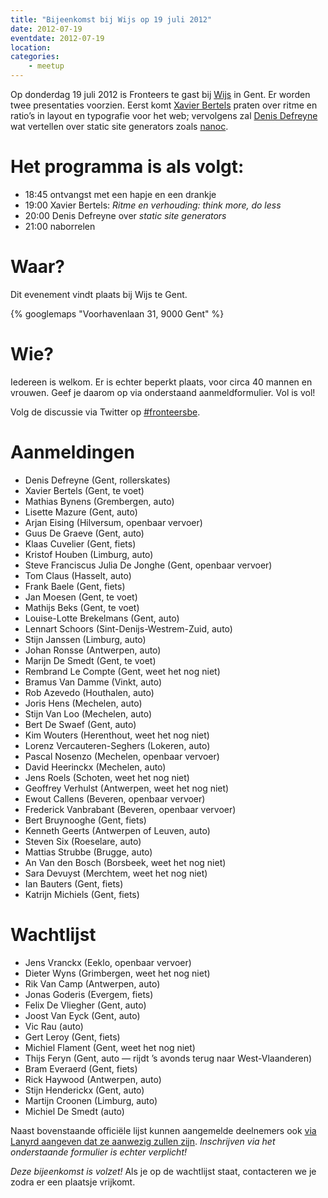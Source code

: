 ```yaml
---
title: "Bijeenkomst bij Wijs op 19 juli 2012"
date: 2012-07-19
eventdate: 2012-07-19
location: 
categories: 
    - meetup
---
```

Op donderdag 19 juli 2012 is Fronteers te gast bij [Wijs](http://wijs.be/) in Gent. Er worden twee presentaties voorzien. Eerst komt [Xavier Bertels](https://twitter.com/xavez) praten over ritme en ratio’s in layout en typografie voor het web; vervolgens zal [Denis Defreyne](https://twitter.com/ddfreyne) wat vertellen over static site generators zoals [nanoc](http://nanoc.stoneship.org/).

# Het programma is als volgt:

* 18:45 ontvangst met een hapje en een drankje
* 19:00 Xavier Bertels: _Ritme en verhouding: think more, do less_
* 20:00 Denis Defreyne over _static site generators_
* 21:00 naborrelen

# Waar?

Dit evenement vindt plaats bij Wijs te Gent.

{% googlemaps "Voorhavenlaan 31, 9000 Gent" %}

# Wie?

Iedereen is welkom. Er is echter beperkt plaats, voor circa 40 mannen en vrouwen. Geef je daarom op via onderstaand aanmeldformulier. Vol is vol!

Volg de discussie via Twitter op [#fronteersbe](https://twitter.com/search?q=%23fronteersbe).

# Aanmeldingen

* Denis Defreyne (Gent, rollerskates)
* Xavier Bertels (Gent, te voet)
* Mathias Bynens (Grembergen, auto)
* Lisette Mazure (Gent, auto)
* Arjan Eising (Hilversum, openbaar vervoer)
* Guus De Graeve (Gent, auto)
* Klaas Cuvelier (Gent, fiets)
* Kristof Houben (Limburg, auto)
* Steve Franciscus Julia De Jonghe (Gent, openbaar vervoer)
* Tom Claus (Hasselt, auto)
* Frank Baele (Gent, fiets)
* Jan Moesen (Gent, te voet)
* Mathijs Beks (Gent, te voet)
* Louise-Lotte Brekelmans (Gent, auto)
* Lennart Schoors (Sint-Denijs-Westrem-Zuid, auto)
* Stijn Janssen (Limburg, auto)
* Johan Ronsse (Antwerpen, auto)
* Marijn De Smedt (Gent, te voet)
* Rembrand Le Compte (Gent, weet het nog niet)
* Bramus Van Damme (Vinkt, auto)
* Rob Azevedo (Houthalen, auto)
* Joris Hens (Mechelen, auto)
* Stijn Van Loo (Mechelen, auto)
* Bert De Swaef (Gent, auto)
* Kim Wouters (Herenthout, weet het nog niet)
* Lorenz Vercauteren-Seghers (Lokeren, auto)
* Pascal Nosenzo (Mechelen, openbaar vervoer)
* David Heerinckx (Mechelen, auto)
* Jens Roels (Schoten, weet het nog niet)
* Geoffrey Verhulst (Antwerpen, weet het nog niet)
* Ewout Callens (Beveren, openbaar vervoer)
* Frederick Vanbrabant (Beveren, openbaar vervoer)
* Bert Bruynooghe (Gent, fiets)
* Kenneth Geerts (Antwerpen of Leuven, auto)
* Steven Six (Roeselare, auto)
* Mattias Strubbe (Brugge, auto)
* An Van den Bosch (Borsbeek, weet het nog niet)
* Sara Devuyst (Merchtem, weet het nog niet)
* Ian Bauters (Gent, fiets)
* Katrijn Michiels (Gent, fiets)

# Wachtlijst

* Jens Vranckx (Eeklo, openbaar vervoer)
* Dieter Wyns (Grimbergen, weet het nog niet)
* Rik Van Camp (Antwerpen, auto)
* Jonas Goderis (Evergem, fiets)
* Felix De Vliegher (Gent, auto)
* Joost Van Eyck (Gent, auto)
* Vic Rau (auto)
* Gert Leroy (Gent, fiets)
* Michiel Flament (Gent, weet het nog niet)
* Thijs Feryn (Gent, auto — rijdt ’s avonds terug naar West-Vlaanderen)
* Bram Everaerd (Gent, fiets)
* Rick Haywood (Antwerpen, auto)
* Stijn Henderickx (Gent, auto)
* Martijn Croonen (Limburg, auto)
* Michiel De Smedt (auto)

Naast bovenstaande officiële lijst kunnen aangemelde deelnemers ook [via Lanyrd aangeven dat ze aanwezig zullen zijn](http://lanyrd.com/2012/fronteersbe-wijs/). *Inschrijven via het onderstaande formulier is echter verplicht!*



*Deze bijeenkomst is volzet!* Als je op de wachtlijst staat, contacteren we je zodra er een plaatsje vrijkomt.
